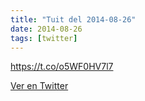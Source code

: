 ```yaml
---
title: "Tuit del 2014-08-26"
date: 2014-08-26
tags: [twitter]
---
```


https://t.co/o5WF0HV7l7



[Ver en Twitter](https://twitter.com/i/web/status/504309319324954624)
